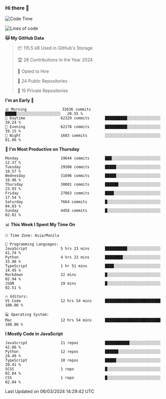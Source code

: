 ### Hi there 👋

<!--START_SECTION:waka-->
![Code Time](http://img.shields.io/badge/Code%20Time-605%20hrs%2037%20mins-blue)

![Lines of code](https://img.shields.io/badge/From%20Hello%20World%20I%27ve%20Written-63.1%20million%20lines%20of%20code-blue)

**🐱 My GitHub Data** 

> 📦 115.5 kB Used in GitHub's Storage 
 > 
> 🏆 28 Contributions in the Year 2024
 > 
> 💼 Opted to Hire
 > 
> 📜 24 Public Repositories 
 > 
> 🔑 15 Private Repositories 
 > 
**I'm an Early 🐤** 

```text
🌞 Morning                32636 commits       █████░░░░░░░░░░░░░░░░░░░░   20.55 % 
🌆 Daytime                62329 commits       ██████████░░░░░░░░░░░░░░░   39.24 % 
🌃 Evening                62178 commits       ██████████░░░░░░░░░░░░░░░   39.15 % 
🌙 Night                  1683 commits        ░░░░░░░░░░░░░░░░░░░░░░░░░   01.06 % 
```
📅 **I'm Most Productive on Thursday** 

```text
Monday                   19644 commits       ███░░░░░░░░░░░░░░░░░░░░░░   12.37 % 
Tuesday                  29500 commits       █████░░░░░░░░░░░░░░░░░░░░   18.57 % 
Wednesday                31696 commits       █████░░░░░░░░░░░░░░░░░░░░   19.96 % 
Thursday                 38001 commits       ██████░░░░░░░░░░░░░░░░░░░   23.93 % 
Friday                   27863 commits       ████░░░░░░░░░░░░░░░░░░░░░   17.54 % 
Saturday                 7664 commits        █░░░░░░░░░░░░░░░░░░░░░░░░   04.83 % 
Sunday                   4458 commits        █░░░░░░░░░░░░░░░░░░░░░░░░   02.81 % 
```


📊 **This Week I Spent My Time On** 

```text
🕑︎ Time Zone: Asia/Manila

💬 Programming Languages: 
JavaScript               5 hrs 23 mins       ██████████░░░░░░░░░░░░░░░   41.74 % 
Python                   4 hrs 22 mins       ████████░░░░░░░░░░░░░░░░░   33.98 % 
TypeScript               1 hr 51 mins        ████░░░░░░░░░░░░░░░░░░░░░   14.45 % 
Markdown                 22 mins             █░░░░░░░░░░░░░░░░░░░░░░░░   02.94 % 
JSON                     19 mins             █░░░░░░░░░░░░░░░░░░░░░░░░   02.51 % 

🔥 Editors: 
VS Code                  12 hrs 54 mins      █████████████████████████   100.00 % 

💻 Operating System: 
Mac                      12 hrs 54 mins      █████████████████████████   100.00 % 
```

**I Mostly Code in JavaScript** 

```text
JavaScript               21 repos            ███████████░░░░░░░░░░░░░░   42.86 % 
Python                   12 repos            ██████░░░░░░░░░░░░░░░░░░░   24.49 % 
TypeScript               10 repos            █████░░░░░░░░░░░░░░░░░░░░   20.41 % 
SCSS                     1 repo              █░░░░░░░░░░░░░░░░░░░░░░░░   02.04 % 
CSS                      1 repo              █░░░░░░░░░░░░░░░░░░░░░░░░   02.04 % 
```




 Last Updated on 06/03/2024 14:29:42 UTC
<!--END_SECTION:waka-->
